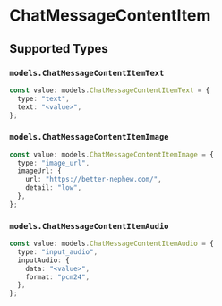 # ChatMessageContentItem


## Supported Types

### `models.ChatMessageContentItemText`

```typescript
const value: models.ChatMessageContentItemText = {
  type: "text",
  text: "<value>",
};
```

### `models.ChatMessageContentItemImage`

```typescript
const value: models.ChatMessageContentItemImage = {
  type: "image_url",
  imageUrl: {
    url: "https://better-nephew.com/",
    detail: "low",
  },
};
```

### `models.ChatMessageContentItemAudio`

```typescript
const value: models.ChatMessageContentItemAudio = {
  type: "input_audio",
  inputAudio: {
    data: "<value>",
    format: "pcm24",
  },
};
```

